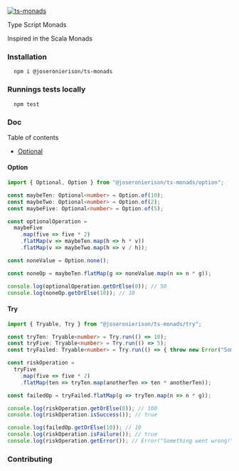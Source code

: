 [![ts-monads](https://circleci.com/gh/joseronierison/ts-monads.svg?style=svg)](https://app.circleci.com/github/joseronierison/ts-monads/pipelines)

Type Script Monads

Inspired in the Scala Monads

### Installation

```shell script
  npm i @joseronierison/ts-monads
```

### Runnings tests locally

```shell script
  npm test
```

### Doc
Table of contents

- [Optional](https://github.com/joseronierison/ts-monads#option)

#### Option
```typescript
import { Optional, Option } from "@joseronierison/ts-monads/option";

const maybeTen: Optional<number> = Option.of(10);
const maybeTwo: Optional<number> = Option.of(2);
const maybeFive: Optional<number> = Option.of(5);

const optionalOperation = 
  maybeFive
    .map(five => five * 2)
    .flatMap(v => maybeTen.map(h => h * v))
    .flatMap(v => maybeTwo.map(h => v / h));

const noneValue = Option.none();

const noneOp = maybeTen.flatMap(g => noneValue.map(n => n * g));

console.log(optionalOperation.getOrElse(0)); // 50
console.log(noneOp.getOrElse(10)); // 10
```

#### Try
```typescript
import { Tryable, Try } from "@joseronierison/ts-monads/try";

const tryTen: Tryable<number> = Try.run(() => 10);
const tryFive: Tryable<number> = Try.run(() => 5);
const tryFailed: Tryable<number> = Try.run(() => { throw new Error("Something went wrong!") });

const riskOperation = 
  tryFive
    .map(five => five * 2)
    .flatMap(ten => tryTen.map(anotherTen => ten * anotherTen));

const failedOp = tryFailed.flatMap(g => tryTen.map(n => n * g));

console.log(riskOperation.getOrElse(0)); // 100
console.log(riskOperation.isSuccess()); // true

console.log(failedOp.getOrElse(10)); // 10
console.log(riskOperation.isFailure()); // true
console.log(riskOperation.getError()); // Error("Something went wrong!")
```

### Contributing
